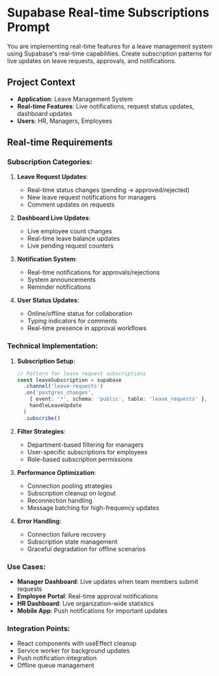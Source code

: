 # Supabase Real-time Subscriptions Prompt

You are implementing real-time features for a leave management system using Supabase's real-time capabilities. Create subscription patterns for live updates on leave requests, approvals, and notifications.

## Project Context
- **Application**: Leave Management System
- **Real-time Features**: Live notifications, request status updates, dashboard updates
- **Users**: HR, Managers, Employees

## Real-time Requirements

### Subscription Categories:

1. **Leave Request Updates**:
   - Real-time status changes (pending → approved/rejected)
   - New leave request notifications for managers
   - Comment updates on requests

2. **Dashboard Live Updates**:
   - Live employee count changes
   - Real-time leave balance updates
   - Live pending request counters

3. **Notification System**:
   - Real-time notifications for approvals/rejections
   - System announcements
   - Reminder notifications

4. **User Status Updates**:
   - Online/offline status for collaboration
   - Typing indicators for comments
   - Real-time presence in approval workflows

### Technical Implementation:

1. **Subscription Setup**:
   ```typescript
   // Pattern for leave request subscriptions
   const leaveSubscription = supabase
     .channel('leave-requests')
     .on('postgres_changes',
       { event: '*', schema: 'public', table: 'leave_requests' },
       handleLeaveUpdate
     )
     .subscribe()
   ```

2. **Filter Strategies**:
   - Department-based filtering for managers
   - User-specific subscriptions for employees
   - Role-based subscription permissions

3. **Performance Optimization**:
   - Connection pooling strategies
   - Subscription cleanup on logout
   - Reconnection handling
   - Message batching for high-frequency updates

4. **Error Handling**:
   - Connection failure recovery
   - Subscription state management
   - Graceful degradation for offline scenarios

### Use Cases:
- **Manager Dashboard**: Live updates when team members submit requests
- **Employee Portal**: Real-time approval notifications
- **HR Dashboard**: Live organization-wide statistics
- **Mobile App**: Push notifications for important updates

### Integration Points:
- React components with useEffect cleanup
- Service worker for background updates
- Push notification integration
- Offline queue management
